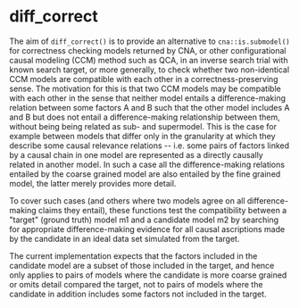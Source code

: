 # diff_correct

The aim of ```diff_correct()``` is to provide an alternative to ```cna::is.submodel()``` for correctness checking models returned 
by CNA, or other configurational causal modeling (CCM) method such as QCA, in an inverse search trial with known search target, or more 
generally, to check whether two non-identical CCM models are compatible with each other in a correctness-preserving sense. The motivation for this is that 
two CCM models may be compatible with each other in the sense that neither model entails a difference-making relation between some factors A and B such that the other model includes A and B but does not entail a difference-making relationship between them, without being being related as sub- and supermodel. 
This is the case for example between models that differ only in the granularity at which they describe some causal relevance relations --
i.e. some pairs of factors linked by a causal chain in one model are represented as a directly causally related in another model. In such a case
all the difference-making relations entailed by the coarse grained model are also entailed by the fine grained model, the latter merely provides more detail.

To cover such cases (and others where two models agree on all difference-making claims they entail), these functions test the compatibility between 
a "target" (ground truth) model m1 and a candidate model m2 by searching for appropriate difference-making evidence for all causal ascriptions made
by the candidate in an ideal data set simulated from the target.

The current implementation expects that the factors included in the candidate model are a subset of those included in the target, and hence only applies 
to pairs of models where the candidate is more coarse grained or omits detail compared the target, not to pairs of models where the candidate in addition includes
some factors not included in the target.

